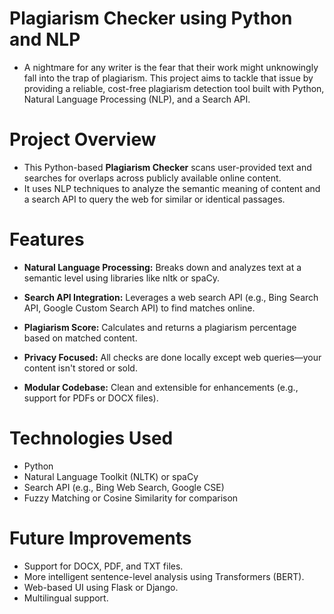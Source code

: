 # Plagiarism Checker using Python and NLP
* A nightmare for any writer is the fear that their work might unknowingly fall into the trap of plagiarism. This project aims to tackle that issue by providing a reliable,
cost-free plagiarism detection tool built with Python, Natural Language Processing (NLP), and a Search API.
# Project Overview
* This Python-based **Plagiarism Checker** scans user-provided text and searches for overlaps across publicly available online content. 
* It uses NLP techniques to analyze the semantic meaning of content and a search API to query the web for similar or identical passages.
# Features
* **Natural Language Processing:** Breaks down and analyzes text at a semantic level using libraries like nltk or spaCy.

* **Search API Integration:** Leverages a web search API (e.g., Bing Search API, Google Custom Search API) to find matches online.
  
* **Plagiarism Score:** Calculates and returns a plagiarism percentage based on matched content.
  
* **Privacy Focused:** All checks are done locally except web queries—your content isn't stored or sold.
  
* **Modular Codebase:** Clean and extensible for enhancements (e.g., support for PDFs or DOCX files).
# Technologies Used
* Python
* Natural Language Toolkit (NLTK) or spaCy
* Search API (e.g., Bing Web Search, Google CSE)
* Fuzzy Matching or Cosine Similarity for comparison
# Future Improvements
* Support for DOCX, PDF, and TXT files.
* More intelligent sentence-level analysis using Transformers (BERT).
* Web-based UI using Flask or Django.
* Multilingual support.
